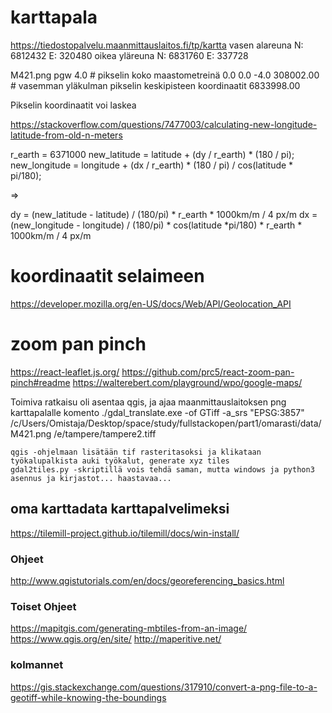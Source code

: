 # karttapala
https://tiedostopalvelu.maanmittauslaitos.fi/tp/kartta
vasen alareuna N: 6812432 E: 320480
oikea yläreuna N: 6831760 E: 337728

M421.png
pgw
4.0   # pikselin koko maastometreinä 
0.0 
0.0 
-4.0 
308002.00 # vasemman yläkulman pikselin keskipisteen koordinaatit
6833998.00 


Pikselin koordinaatit voi laskea

https://stackoverflow.com/questions/7477003/calculating-new-longitude-latitude-from-old-n-meters

r_earth = 6371000
new_latitude  = latitude  + (dy / r_earth) * (180 / pi);
new_longitude = longitude + (dx / r_earth) * (180 / pi) / cos(latitude * pi/180);

=>

dy = (new_latitude - latitude) / (180/pi) * r_earth * 1000km/m / 4 px/m
dx = (new_longitude - longitude) / (180/pi) * cos(latitude *pi/180) * r_earth * 1000km/m / 4 px/m


# koordinaatit selaimeen
https://developer.mozilla.org/en-US/docs/Web/API/Geolocation_API


# zoom pan pinch
https://react-leaflet.js.org/
https://github.com/prc5/react-zoom-pan-pinch#readme
https://walterebert.com/playground/wpo/google-maps/


Toimiva ratkaisu oli asentaa qgis, ja ajaa maanmittauslaitoksen png karttapalalle komento
    ./gdal_translate.exe -of GTiff -a_srs "EPSG:3857" /c/Users/Omistaja/Desktop/space/study/fullstackopen/part1/omarasti/data/M421.png /e/tampere/tampere2.tiff

    qgis -ohjelmaan lisätään tif rasteritasoksi ja klikataan työkalupalkista auki työkalut, generate xyz tiles
    gdal2tiles.py -skriptillä vois tehdä saman, mutta windows ja python3 asennus ja kirjastot... haastavaa...
    

## oma karttadata karttapalvelimeksi
https://tilemill-project.github.io/tilemill/docs/win-install/

### Ohjeet
http://www.qgistutorials.com/en/docs/georeferencing_basics.html


### Toiset Ohjeet 
https://mapitgis.com/generating-mbtiles-from-an-image/
https://www.qgis.org/en/site/
http://maperitive.net/

### kolmannet
https://gis.stackexchange.com/questions/317910/convert-a-png-file-to-a-geotiff-while-knowing-the-boundings